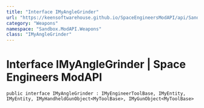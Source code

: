 ```yaml
---
title: "Interface IMyAngleGrinder"
url: "https://keensoftwarehouse.github.io/SpaceEngineersModAPI/api/Sandbox.ModAPI.Weapons.IMyAngleGrinder.html"
category: "Weapons"
namespace: "Sandbox.ModAPI.Weapons"
class: "IMyAngleGrinder"
---
```


# Interface IMyAngleGrinder | Space Engineers ModAPI

```
public interface IMyAngleGrinder : IMyEngineerToolBase, IMyEntity, IMyEntity, IMyHandheldGunObject<MyToolBase>, IMyGunObject<MyToolBase>
```